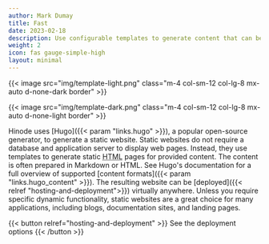 ```yaml
---
author: Mark Dumay
title: Fast
date: 2023-02-18
description: Use configurable templates to generate content that can be deployed virtually everywhere.
weight: 2
icon: fas gauge-simple-high
layout: minimal
---
```


{{< image src="img/template-light.png" class="m-4 col-sm-12 col-lg-8 mx-auto d-none-dark border" >}}

{{< image src="img/template-dark.png" class="m-4 col-sm-12 col-lg-8 mx-auto d-none-light border" >}}

Hinode uses [Hugo]({{< param "links.hugo" >}}), a popular open-source generator, to generate a static website. Static websites do not require a database and application server to display web pages. Instead, they use templates to generate static <abbr title="HyperText Markup Language">HTML</abbr> pages for provided content. The content is often prepared in Markdown or HTML. See Hugo's documentation for a full overview of supported [content formats]({{< param "links.hugo_content" >}}). The resulting website can be [deployed]({{< relref "hosting-and-deployment">}}) virtually anywhere. Unless you require specific dynamic functionality, static websites are a great choice for many applications, including blogs, documentation sites, and landing pages.

{{< button relref="hosting-and-deployment" >}}
    See the deployment options
{{< /button >}}
